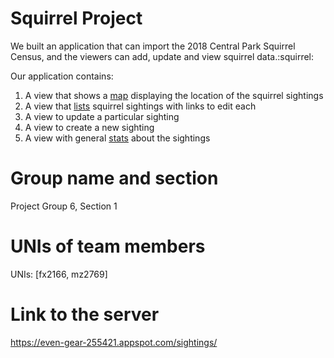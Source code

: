# Squirrel Project
We built an application that can import the 2018 Central Park Squirrel Census, and the viewers can add, update and view squirrel data.:squirrel:

Our application contains:
  1. A view that shows a [map](https://even-gear-255421.appspot.com/map/) displaying the location of the squirrel sightings
  2. A view that [lists](https://even-gear-255421.appspot.com/sightings/) squirrel sightings with links to edit each
  3. A view to update a particular sighting
  4. A view to create a new sighting
  5. A view with general [stats](https://even-gear-255421.appspot.com/stats/) about the sightings

# Group name and section
Project Group 6, Section 1

# UNIs of team members
UNIs: [fx2166, mz2769]

# Link to the server
https://even-gear-255421.appspot.com/sightings/
